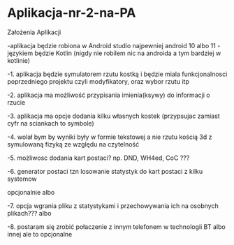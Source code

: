 # Aplikacja-nr-2-na-PA

Założenia Aplikacji

-aplikacja będzie robiona w Android studio najpewniej android 10 albo 11 
-językiem będzie Kotlin (nigdy nie robilem nic na androida a tym bardziej w kotlinie)


-1. aplikacja będzie symulatorem rzutu kostką i będzie miala funkcjonalnosci poprzedniego projektu czyli modyfikatory, oraz wybor rzutu itp

-2. aplikacja ma możliwość przypisania imienia(ksywy) do informacji o rzucie 

-3. aplikacja ma opcje dodania kilku własnych kostek (przypsujac zamiast cyfr na sciankach to symbole)

-4. wolał bym by wyniki były w formie tekstowej a nie rzutu kością 3d z symulowaną fizyką ze względu na czytelność

-5. możliwosc dodania kart postaci? np. DND, WH4ed, CoC ???

-6. generator postaci tzn losowanie statystyk do kart postaci z kilku systemow


opcjonalnie
albo

-7. opcja wgrania pliku z statystykami i przechowywania ich na osobnych plikach???
albo

-8. postaram się zrobić połaczenie z innym telefonem w technologii BT albo innej ale to opcjonalne
